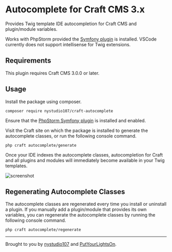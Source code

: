 # Autocomplete for Craft CMS 3.x

Provides Twig template IDE autocompletion for Craft CMS and plugin/module variables.

Works with PhpStorm provided the [Symfony plugin](https://plugins.jetbrains.com/plugin/7219-symfony-plugin
) is installed. VSCode currently does not support intellisense for Twig extensions.

## Requirements

This plugin requires Craft CMS 3.0.0 or later.

## Usage

Install the package using composer.

```
composer require nystudio107/craft-autocomplete
```

Ensure that the [PhpStorm Symfony plugin](https://plugins.jetbrains.com/plugin/7219-symfony-plugin
) is installed and enabled.  
    
Visit the Craft site on which the package is installed to generate the autocomplete classes, or run the following console command.

```shell
php craft autocomplete/generate
```

Once your IDE indexes the autocomplete classes, autocompletion for Craft and all plugins and modules will immediately become available in your Twig templates.

![screenshot](https://user-images.githubusercontent.com/57572400/125784167-618830ae-e475-4faf-81d3-194ad7ce3a08.png)

## Regenerating Autocomplete Classes

The autocomplete classes are regenerated every time you install or uninstall a plugin. If you manually add a plugin/module that provides its own variables, you can regenerate the autocomplete classes by running the following console command.

```shell
php craft autocomplete/regenerate
```

---

Brought to you by [nystudio107](https://nystudio107.com) and [PutYourLightsOn](https://putyourlightson.com/).
